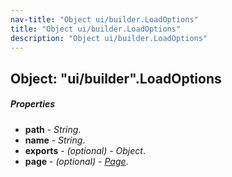 ```yaml
---
nav-title: "Object ui/builder.LoadOptions"
title: "Object ui/builder.LoadOptions"
description: "Object ui/builder.LoadOptions"
---
```

## Object: "ui/builder".LoadOptions

##### Properties
 - **path** - _String_.
 - **name** - _String_.
 - **exports** - _(optional)_ - _Object_.
 - **page** - _(optional)_ - [_Page_](../../ui/page/Page.md).